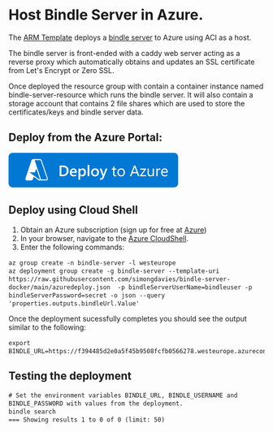 # Host Bindle Server in Azure. 

The [ARM Template](azuredeploy.json) deploys a [bindle server](https://github.com/deislabs/bindle) to Azure using ACI as a host.

The bindle server is front-ended with a caddy web server acting as a reverse proxy which automatically obtains and updates an SSL certificate from Let's Encrypt or Zero SSL.

Once deployed the resource group with contain a container instance named bindle-server-resource which runs the bindle server. It will also contain a storage account that contains 2 file shares which are used to store the certificates/keys and bindle server data.

## Deploy from the Azure Portal:

[![Deploy To Azure](https://raw.githubusercontent.com/Azure/azure-quickstart-templates/master/1-CONTRIBUTION-GUIDE/images/deploytoazure.svg?sanitize=true)](https://portal.azure.com/#create/Microsoft.Template/uri/https%3A%2F%2Fraw.githubusercontent.com%2Fsimongdavies%2Fbindle-server-docker%2Fmain%2Fazuredeploy.json/createUIDefinitionUri/https%3A%2F%2Fraw.githubusercontent.com%2Fsimongdavies%2Fbindle-server-docker%2Fmain%2FcreateUIDefinition.json)

## Deploy using Cloud Shell

 1. Obtain an Azure subscription (sign up for free at [Azure](https://azure.microsoft.com/en-us/free/))
 1. In your browser, navigate to the [Azure CloudShell](https://shell.azure.com/).
 1. Enter the following commands: 

``` console
az group create -n bindle-server -l westeurope
az deployment group create -g bindle-server --template-uri https://raw.githubusercontent.com/simongdavies/bindle-server-docker/main/azuredeploy.json  -p bindleServerUserName=bindleuser -p bindleServerPassword=secret -o json --query 'properties.outputs.bindleUrl.Value'
```

Once the deployment sucessfully completes you should see the output similar to the following:
```
export BINDLE_URL=https://f394485d2e0a5f45b9508fcfb0566278.westeurope.azurecontainer.io/v1
```

## Testing the deployment

```console
# Set the environment variables BINDLE_URL, BINDLE_USERNAME and BINDLE_PASSWORD with values from the deployment.
bindle search
=== Showing results 1 to 0 of 0 (limit: 50)
```